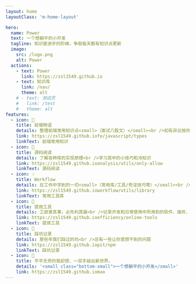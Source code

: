 ```yaml
---
layout: home
layoutClass: 'm-home-layout'

hero:
  name: Power
  text: 一个想躺平的小开发
  tagline: 知识是进步的阶梯，争取每天都有知识点更新
  image:
    src: /logo.png
    alt: Power
  actions:
    - text: Power
      link: https://zsl1549.github.io
    - text: 知识库
      link: /nav/
      theme: alt
    # - text: 测试页
    #   link: /test
    #   theme: alt
features:
  - icon: 📖
    title: 前端物语
    details: 整理前端常用知识点<small>（面试八股文）</small><br />如有异议按你的理解为主，不接受反驳
    link: https://zsl1549.github.iofe/javascript/types
    linkText: 前端常用知识
  - icon: 📘
    title: 源码阅读
    details: 了解各种库的实现原理<br />学习其中的小技巧和冷知识
    link: https://zsl1549.github.ioanalysis/utils/only-allow
    linkText: 源码阅读
  - icon: 💡
    title: Workflow
    details: 在工作中学到的一切<small>（常用库/工具/奇淫技巧等）</small><br />配合 CV 大法来更好的摸鱼
    link: https://zsl1549.github.ioworkflow/utils/library
    linkText: 常用工具库
  - icon: 🧰
    title: 提效工具
    details: 工欲善其事，必先利其器<br />记录开发和日常使用中所用到的软件、插件、扩展等
    link: https://zsl1549.github.ioefficiency/online-tools
    linkText: 提效工具
  - icon: 🐞
    title: 踩坑记录
    details: 那些年我们踩过的坑<br />总有一些让你意想不到的问题
    link: https://zsl1549.github.iopit/npm
    linkText: 踩坑记录
  - icon: 💯
    title: 平平无奇的我却想、一双手敲出新世界。
    details: '<small class="bottom-small">一个想躺平的小开发</small>'
    link: https://zsl1549.github.iomao
---
```


<style>
/*爱的魔力转圈圈*/
.m-home-layout .image-src:hover {
  transform: translate(-50%, -50%) rotate(666turn);
  transition: transform 59s 1s cubic-bezier(0.3, 0, 0.8, 1);
}

.m-home-layout .details small {
  opacity: 0.8;
}

.m-home-layout .bottom-small {
  display: block;
  margin-top: 2em;
  text-align: right;
}
</style>
